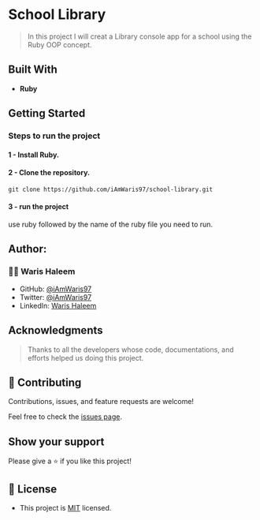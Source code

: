 # School Library
> In this project I will creat a Library console app for a school using the Ruby OOP concept.

## Built With

- **Ruby**

## Getting Started

### Steps to run the project

#### 1 - Install Ruby.

#### 2 - Clone the repository.
```
git clone https://github.com/iAmWaris97/school-library.git
```

#### 3 - run the project
use ruby followed by the name of the ruby file you need to run.

## Author:

### 👨‍💻 Waris Haleem

- GitHub: [@iAmWaris97](https://github.com/iAmWaris97)
- Twitter: [@iAmWaris97](https://twitter.com/iAmWaris97)
- LinkedIn: [Waris Haleem](https://www.linkedin.com/in/waris-haleem/)

## Acknowledgments

> Thanks to all the developers whose code, documentations, and efforts helped us doing this project.

## 🤝 Contributing

Contributions, issues, and feature requests are welcome!

Feel free to check the [issues page](../../issues/).

## Show your support

Please give a ⭐️ if you like this project!

## 📝 License
- This project is [MIT](./LICENSE) licensed.